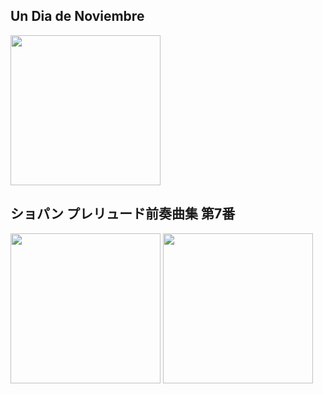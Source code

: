 

## Un Dia de Noviembre
[<img width="240" src="https://img.youtube.com/vi/3hBEbaFO78g/maxresdefault.jpg">](https://www.youtube.com/watch?v=3hBEbaFO78g)


## ショパン プレリュード前奏曲集 第7番
[<img width="240" src="https://img.youtube.com/vi/EY_5QUfYb34/maxresdefault.jpg">](https://www.youtube.com/watch?v=EY_5QUfYb34)
[<img width="240" src="https://img.youtube.com/vi/QWqReIZLyv8/maxresdefault.jpg">](https://www.youtube.com/watch?v=QWqReIZLyv8)

